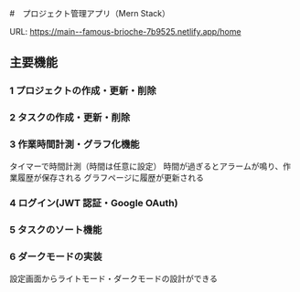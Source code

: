 #　プロジェクト管理アプリ（Mern Stack）

URL: https://main--famous-brioche-7b9525.netlify.app/home

## 主要機能

### 1 プロジェクトの作成・更新・削除

### 2 タスクの作成・更新・削除

### 3 作業時間計測・グラフ化機能

タイマーで時間計測（時間は任意に設定）
時間が過ぎるとアラームが鳴り、作業履歴が保存される
グラフページに履歴が更新される

### 4 ログイン(JWT 認証・Google OAuth)

### 5 タスクのソート機能

### 6 ダークモードの実装

設定画面からライトモード・ダークモードの設計ができる
